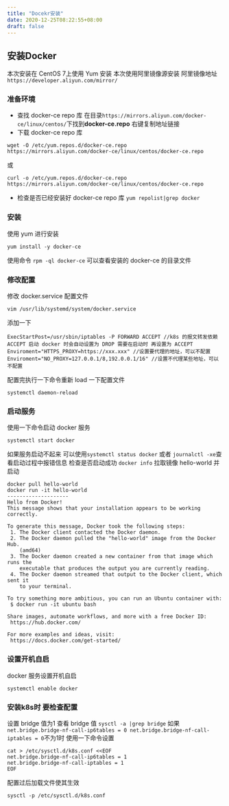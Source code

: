 ```yaml
---
title: "Docekr安装"
date: 2020-12-25T08:22:55+08:00
draft: false
---
```


## 安装Docker

本次安装在 CentOS 7上使用 Yum 安装
本次使用阿里镜像源安装
阿里镜像地址
`https://developer.aliyun.com/mirror/`

### 准备环境
- 查找 docker-ce repo 库
在目录`https://mirrors.aliyun.com/docker-ce/linux/centos/`下找到**docker-ce.repo** 右键复制地址链接
- 下载 docker-ce repo 库
```shell
wget -O /etc/yum.repos.d/docker-ce.repo https://mirrors.aliyun.com/docker-ce/linux/centos/docker-ce.repo
```
或
```shell
curl -o /etc/yum.repos.d/docker-ce.repo https://mirrors.aliyun.com/docker-ce/linux/centos/docker-ce.repo
```
- 检查是否已经安装好 docker-ce repo 库
`yum repolist|grep docker`
### 安装
使用 yum 进行安装
```shell
yum install -y docker-ce
```
使用命令
`rpm -ql docker-ce`
可以查看安装的 docker-ce 的目录文件
### 修改配置
修改 docker.service 配置文件
```shell
vim /usr/lib/systemd/system/docker.service
```
添加一下

```shell
ExecStartPost=/usr/sbin/iptables -P FORWARD ACCEPT //k8s 的报文转发依赖ACCEPT 启动 docker 时会自动设置为 DROP 需要在启动时 再设置为 ACCEPT
Enviroment="HTTPS_PROXY=https://xxx.xxx" //设置要代理的地址，可以不配置
Enviroment="NO_PROXY=127.0.0.1/8,192.0.0.1/16" //设置不代理某些地址，可以不配置
```
配置完执行一下命令重新 load 一下配置文件
```shell
systemctl daemon-reload
```

### 启动服务
使用一下命令启动 docker 服务
```shell
systemctl start docker
```
如果服务启动不起来
可以使用`systemctl status docker` 或者 `journalctl -xe`查看启动过程中报错信息
检查是否启动成功
`docker info`
拉取镜像 hello-world 并启动

```shell
docker pull hello-world
docker run -it hello-world
--------------------
Hello from Docker!
This message shows that your installation appears to be working correctly.

To generate this message, Docker took the following steps:
 1. The Docker client contacted the Docker daemon.
 2. The Docker daemon pulled the "hello-world" image from the Docker Hub.
    (amd64)
 3. The Docker daemon created a new container from that image which runs the
    executable that produces the output you are currently reading.
 4. The Docker daemon streamed that output to the Docker client, which sent it
    to your terminal.

To try something more ambitious, you can run an Ubuntu container with:
 $ docker run -it ubuntu bash

Share images, automate workflows, and more with a free Docker ID:
 https://hub.docker.com/

For more examples and ideas, visit:
 https://docs.docker.com/get-started/
```

### 设置开机自启
docker 服务设置开机自启
```shell
systemctl enable docker
```

### 安装k8s时 要检查配置
设置 bridge 值为1
查看 bridge 值
`sysctl -a |grep bridge`
如果`net.bridge.bridge-nf-call-ip6tables = 0 net.bridge.bridge-nf-call-iptables = 0`不为1时
使用一下命令设置

```shell
cat > /etc/sysctl.d/k8s.conf <<EOF
net.bridge.bridge-nf-call-ip6tables = 1
net.bridge.bridge-nf-call-iptables = 1
EOF
```
配置过后加载文件使其生效
```shell
sysctl -p /etc/sysctl.d/k8s.conf
```

